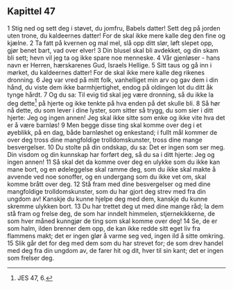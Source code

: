 ## Kapittel 47

1 Stig ned og sett deg i støvet, du jomfru, Babels datter! Sett deg på jorden uten trone, du kaldeernes datter! For de skal ikke mere kalle deg den fine og kjælne.
2 Ta fatt på kvernen og mal mel, slå opp ditt slør, løft slepet opp, gjør benet bart, vad over elver!
3 Din blusel skal bli avdekket, og din skam bli sett; hevn vil jeg ta og ikke spare noe menneske.
4 Vår gjenløser - hans navn er Herren, hærskarenes Gud, Israels Hellige.
5 Sitt taus og gå inn i mørket, du kaldeernes datter! For de skal ikke mere kalle deg rikenes dronning.
6 Jeg var vred på mitt folk, vanhelliget min arv og gav dem i din hånd, du viste dem ikke barmhjertighet, endog på oldingen lot du ditt åk tynge hårdt.
7 Og du sa: Til evig tid skal jeg være dronning, så du ikke la deg dette[^1] på hjerte og ikke tenkte på hva enden på det skulle bli.
8 Så hør nå dette, du som lever i dine lyster, som sitter så trygg, du som sier i ditt hjerte: Jeg og ingen annen! Jeg skal ikke sitte som enke og ikke vite hva det er å være barnløs!
9 Men begge disse ting skal komme over deg i et øyeblikk, på en dag, både barnløshet og enkestand; i fullt mål kommer de over deg tross dine mangfoldige trolldomskunster, tross dine mange besvergelser.
10 Du stolte på din ondskap, du sa: Det er ingen som ser meg. Din visdom og din kunnskap har forført deg, så du sa i ditt hjerte: Jeg og ingen annen!
11 Så skal det da komme over deg en ulykke som du ikke kan mane bort, og en ødeleggelse skal ramme deg, som du ikke skal makte å avvende ved noe sonoffer, og en undergang som du ikke vet om, skal komme brått over deg.
12 Stå fram med dine besvergelser og med dine mangfoldige trolldomskunster, som du har gjort deg strev med fra din ungdom av! Kanskje du kunne hjelpe deg med dem, kanskje du kunne skremme ulykken bort.
13 Du har trettet deg ut med dine mange råd; la dem stå fram og frelse deg, de som har inndelt himmelen, stjernekikkerne, de som hver måned kunngjør de ting som skal komme over deg!
14 Se, de er som halm, ilden brenner dem opp, de kan ikke redde sitt eget liv fra flammens makt; det er ingen glør å varme seg ved, ingen ild å sitte omkring.
15 Slik går det for deg med dem som du har strevet for; de som drev handel med deg fra din ungdom av, de farer hit og dit, hver til sin kant; det er ingen som frelser deg.

[^1]:  JES 47, 6.
